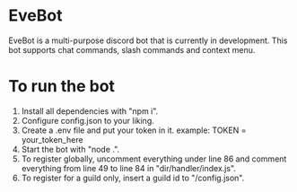 # EveBot
EveBot is a multi-purpose discord bot that is currently in development. This bot supports chat commands, slash commands and context menu.

# To run the bot
1. Install all dependencies with "npm i".
2. Configure config.json to your liking.
3. Create a .env file and put your token in it. example: TOKEN = your_token_here
4. Start the bot with "node .".
5. To register globally, uncomment everything under line 86 and comment everything from line 49 to line 84 in "dir/handler/index.js".
6. To register for a guild only, insert a guild id to "/config.json".

